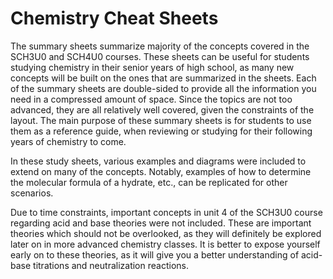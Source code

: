 # Chemistry Cheat Sheets

The summary sheets summarize majority of the concepts covered in the SCH3U0 and SCH4U0 courses. These sheets can be useful for students studying chemistry in their senior years of high school, as many new concepts will be built on the ones that are summarized in the sheets. Each of the summary sheets are double-sided to provide all the information you need in a compressed amount of space. Since the topics are not too advanced, they are all relatively well covered, given the constraints of the layout. The main purpose of these summary sheets is for students to use them as a reference guide, when reviewing or studying for their following years of chemistry to come.

In these study sheets, various examples and diagrams were included to extend on many of the concepts. Notably, examples of how to determine the molecular formula of a hydrate, etc., can be replicated for other scenarios.

Due to time constraints, important concepts in unit 4 of the SCH3U0 course regarding acid and base theories were not included. These are important theories which should not be overlooked, as they will definitely be explored later on in more advanced chemistry classes. It is better to expose yourself early on to these theories, as it will give you a better understanding of acid-base titrations and neutralization reactions.
